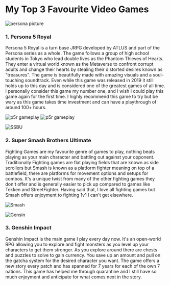 # My Top 3 Favourite Video Games

![persona picture](https://assets.nintendo.com/image/upload/c_fill,w_1200/q_auto:best/f_auto/dpr_2.0/ncom/software/switch/70010000043147/684bd8b00abcbf6dd122727a27c01a337f667bef825f4f4662efad9854b72fd4)

### **1.  Persona 5 Royal**
Persona 5 Royal is a turn base JRPG developed by ATLUS and part of the Persona series as a whole. The game follows a group of high school students in Tokyo who lead double lives as the Phantom Thieves of Hearts. They enter a virtual world known as the Metaverse to confront corrupt adults and change their hearts by stealing their distorted desires known as "treasures". The game is beautifully made with amazing visuals and a soul-touching soundtrack. Even while this game was released in 2019 it still holds up to this day and is considered one of the greatest games of all time. I personally consider this game my number one, and I wish I could play this game again for the first time. I highly recommend this game to try but be wary as this game takes time investment and can have a playthrough of around 100+ hours.

![p5r gameplay](https://images.rpgsite.net/image/da49c9a1/75531/original/Persona-5-Royal_20190424_22.jpg)
![p5r gameplay](https://image.api.playstation.com/vulcan/img/rnd/202009/2822/fqdZPRdcwXp7MacB2mLGfamm.jpg)

![SSBU](https://assets.nintendo.com/image/upload/c_fill,w_1200/q_auto:best/f_auto/dpr_2.0/ncom/software/switch/70010000012332/ac4d1fc9824876ce756406f0525d50c57ded4b2a666f6dfe40a6ac5c3563fad9)

### **2.  Super Smash Brothers Ultimate**
Fighting Games are my favourite genre of games to play, nothing beats playing as your main character and battling out against your opponent. Traditionally Fighting games are flat playing fields that are known as side scrollers but Smash is known as a platform fighter meaning on top of a battlefield, there are platforms for movement options and setups for combos. It's a unique twist from many of the other fighting games they don't offer and is generally easier to pick up compared to games like Tekken and StreetFighter. Having said that, I love all fighting games but Smash offers enjoyment to fighting 1v1 I can't get elsewhere.

![Smash](https://d.newsweek.com/en/full/1618527/super-smash-bros-ultimate-small-battlefiled-update.jpg)

![Gensin](https://image.api.playstation.com/vulcan/ap/rnd/202408/2006/116a52bdcd9bf192d0a7f202b30815c3e511c7d079797e34.png)

### **3. Genshin Impact**
Genshin Impact is the main game I play every day now. It's an open-world RPG allowing you to explore and fight monsters as you level up your characters to get them stronger. As you explore around there are chests and puzzles to solve to gain currency. You save up an amount and pull on the gatcha system for the desired character you want. The game offers a new story every patch and has spanned for 7 years for each of the own 7 nations. This game has helped me through quarantine and I still have so much enjoyment and anticipate for what comes next in the story.
